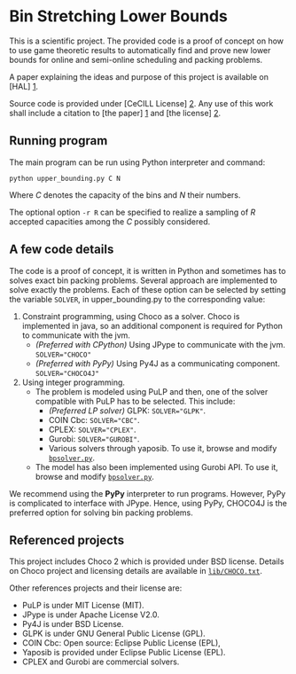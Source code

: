 Bin Stretching Lower Bounds
================================

This is a scientific project. The provided code is a proof of concept on how to use game theoretic results to automatically find and prove new lower bounds for online and semi-online scheduling and packing problems.

A paper explaining the ideas and purpose of this project is available on [HAL] [1].

Source code is provided under [CeCILL License] [2].
Any use of this work shall include a citation to [the paper] [1] and [the license] [2].

[1]: http://hal.archives-ouvertes.fr/index.php                    "HAL"
[2]: http://www.cecill.info/licences/Licence_CeCILL_V2.1-en.html  "CeCILL License"


Running program
---------------

The main program can be run using Python interpreter and command:

    python upper_bounding.py C N

Where *C* denotes the capacity of the bins and *N* their numbers.

The optional option `-r R` can be specified to realize a sampling of *R* accepted capacities among the *C* possibly considered.


A few code details
------------------

The code is a proof of concept, it is written in Python and sometimes has to solves exact bin packing problems.
Several approach are implemented to solve exactly the problems. Each of these option can be selected by setting the variable `SOLVER`, in upper_bounding.py to the corresponding value:

1. Constraint programming, using Choco as a solver. Choco is implemented in java,
so an additional component is required for Python to communicate with the jvm.
   * *(Preferred with CPython)* Using JPype to communicate with the jvm. `SOLVER="CHOCO"`
   * *(Preferred with PyPy)* Using Py4J as a communicating component. `SOLVER="CHOCO4J"`
2. Using integer programming.
   * The problem is modeled using PuLP and then, one of the solver compatible
 with PuLP has to be selected. This include:
        * *(Preferred LP solver)* GLPK: `SOLVER="GLPK"`.
        * COIN Cbc: `SOLVER="CBC"`.
        * CPLEX: `SOLVER="CPLEX"`.
        * Gurobi: `SOLVER="GUROBI"`.
        * Various solvers through yaposib. To use it, browse and modify [`bpsolver.py`](bpsolver.py).
   * The model has also been implemented using Gurobi API. To use it, browse and
 modify [`bpsolver.py`](bpsolver.py).

We recommend using the **PyPy** interpreter to run programs. However, PyPy is complicated to interface with JPype. Hence, using PyPy, CHOCO4J is the preferred option for solving bin packing problems.

Referenced projects
-------------------

This project includes Choco 2 which is provided under BSD license.
Details on Choco project and licensing details are available in [`lib/CHOCO.txt`](lib/CHOCO.txt).

Other references projects and their license are:

* PuLP is under MIT License (MIT).
* JPype is under Apache License V2.0.
* Py4J is under BSD License.
* GLPK is under GNU General Public License (GPL).
* COIN Cbc: ​Open source: Eclipse Public License (EPL),
* Yaposib is provided under Eclipse Public License (EPL).
* CPLEX and Gurobi are commercial solvers.
